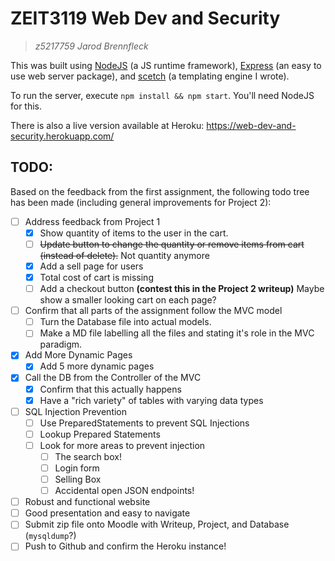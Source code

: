 # ZEIT3119 Web Dev and Security
> *z5217759 Jarod Brennfleck*

This was built using [NodeJS](https://nodejs.dev/) (a JS runtime framework), [Express](https://www.npmjs.com/package/express) (an easy to use web server package), and [scetch](https://www.npmjs.com/package/scetch) (a templating engine I wrote).

To run the server, execute `npm install && npm start`. You'll need NodeJS for this.

There is also a live version available at Heroku: https://web-dev-and-security.herokuapp.com/

## TODO:

Based on the feedback from the first assignment, the following todo tree has been made (including general improvements for Project 2):

 - [ ] Address feedback from Project 1
   - [x] Show quantity of items to the user in the cart.
   - [ ] ~~Update button to change the quantity or remove items from cart (instead of delete).~~ Not quantity anymore
   - [x] Add a sell page for users
   - [x] Total cost of cart is missing
   - [ ] Add a checkout button **(contest this in the Project 2 writeup)** Maybe show a smaller looking cart on each page?
 - [ ] Confirm that all parts of the assignment follow the MVC model
   - [ ] Turn the Database file into actual models.
   - [ ] Make a MD file labelling all the files and stating it's role in the MVC paradigm.
 - [x] Add More Dynamic Pages
   - [x] Add 5 more dynamic pages
 - [x] Call the DB from the Controller of the MVC
   - [x] Confirm that this actually happens
   - [x] Have a "rich variety" of tables with varying data types
 - [ ] SQL Injection Prevention
   - [ ] Use PreparedStatements to prevent SQL Injections
   - [ ] Lookup Prepared Statements
   - [ ] Look for more areas to prevent injection
     - [ ] The search box!
     - [ ] Login form
     - [ ] Selling Box
     - [ ] Accidental open JSON endpoints!
 - [ ] Robust and functional website
 - [ ] Good presentation and easy to navigate
 - [ ] Submit zip file onto Moodle with Writeup, Project, and Database (`mysqldump`?)
 - [ ] Push to Github and confirm the Heroku instance!